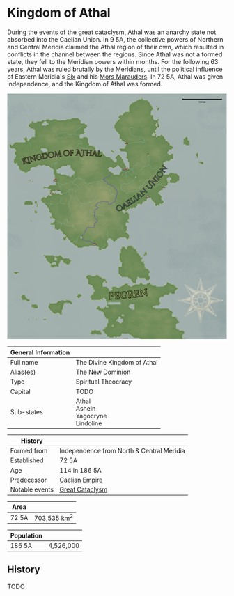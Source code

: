 # Kingdom of Athal

During the events of the great cataclysm, Athal was an anarchy state not absorbed into the Caelian Union. In 9 5A, the collective powers of Northern and Central Meridia claimed the Athal region of their own, which resulted in conflicts in the channel between the regions. Since Athal was not a formed state, they fell to the Meridian powers within months. For the following 63 years, Athal was ruled brutally by the Meridians, until the political influence of Eastern Meridia's [Six](../../Characters/13/six.md) and his [Mors Marauders](../../Factions/Organizations/mors_marauders.md). In 72 5A, Athal was given independence, and the Kingdom of Athal was formed.

![Caelus 5th Age](../../Media/caelus_5th_age.png)

| General Information | |
| - | - |
| Full name | The Divine Kingdom of Athal |
| Alias(es) | The New Dominion |
| Type | Spiritual Theocracy |
| Capital | TODO |
| Sub-states | Athal<br>Ashein<br>Yagocryne<br>Lindoline |

| History | |
| - | - |
| Formed from | Independence from North & Central Meridia |
| Established | 72 5A |
| Age | 114 in 186 5A |
| Predecessor | [Caelian Empire](caelian_empire.md) |
| Notable events | [Great Cataclysm](../../Events/great_cataclysm.md) |

| Area | |
| - | - |
| 72 5A | 703,535 km<sup>2</sup> |

| Population | |
| - | - |
| 186 5A | 4,526,000 |

## History

TODO
